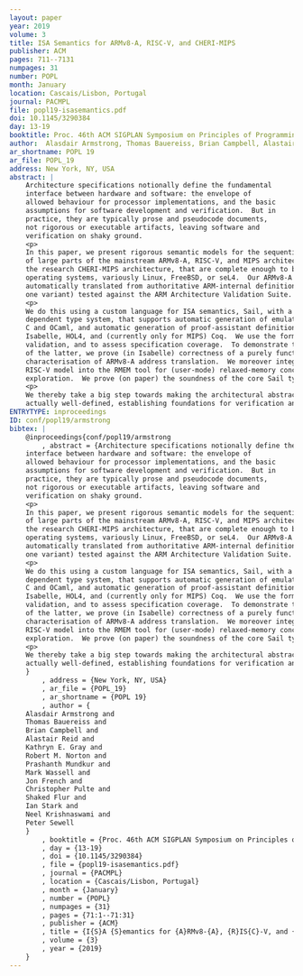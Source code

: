 ```yaml
---
layout: paper
year: 2019
volume: 3
title: ISA Semantics for ARMv8-A, RISC-V, and CHERI-MIPS
publisher: ACM
pages: 711--7131
numpages: 31
number: POPL
month: January
location: Cascais/Lisbon, Portugal
journal: PACMPL
file: popl19-isasemantics.pdf
doi: 10.1145/3290384
day: 13-19
booktitle: Proc. 46th ACM SIGPLAN Symposium on Principles of Programming Languages
author:  Alasdair Armstrong, Thomas Bauereiss, Brian Campbell, Alastair Reid, Kathryn E. Gray, Robert M. Norton, Prashanth Mundkur, Mark Wassell, Jon French, Christopher Pulte, Shaked Flur, Ian Stark, Neel Krishnaswami, Peter Sewell
ar_shortname: POPL 19
ar_file: POPL_19
address: New York, NY, USA
abstract: |
    Architecture specifications notionally define the fundamental
    interface between hardware and software: the envelope of
    allowed behaviour for processor implementations, and the basic
    assumptions for software development and verification.  But in
    practice, they are typically prose and pseudocode documents,
    not rigorous or executable artifacts, leaving software and
    verification on shaky ground.
    <p>
    In this paper, we present rigorous semantic models for the sequential behaviour
    of large parts of the mainstream ARMv8-A, RISC-V, and MIPS architectures, and
    the research CHERI-MIPS architecture, that are complete enough to boot
    operating systems, variously Linux, FreeBSD, or seL4.  Our ARMv8-A models are
    automatically translated from authoritative ARM-internal definitions, and (in
    one variant) tested against the ARM Architecture Validation Suite.
    <p>
    We do this using a custom language for ISA semantics, Sail, with a lightweight
    dependent type system, that supports automatic generation of emulator code in
    C and OCaml, and automatic generation of proof-assistant definitions for
    Isabelle, HOL4, and (currently only for MIPS) Coq.  We use the former for
    validation, and to assess specification coverage.  To demonstrate the usability
    of the latter, we prove (in Isabelle) correctness of a purely functional
    characterisation of ARMv8-A address translation.  We moreover integrate the
    RISC-V model into the RMEM tool for (user-mode) relaxed-memory concurrency
    exploration.  We prove (on paper) the soundness of the core Sail type system.
    <p>
    We thereby take a big step towards making the architectural abstraction
    actually well-defined, establishing foundations for verification and reasoning.
ENTRYTYPE: inproceedings
ID: conf/popl19/armstrong
bibtex: |
    @inproceedings{conf/popl19/armstrong
        , abstract = {Architecture specifications notionally define the fundamental
    interface between hardware and software: the envelope of
    allowed behaviour for processor implementations, and the basic
    assumptions for software development and verification.  But in
    practice, they are typically prose and pseudocode documents,
    not rigorous or executable artifacts, leaving software and
    verification on shaky ground.
    <p>
    In this paper, we present rigorous semantic models for the sequential behaviour
    of large parts of the mainstream ARMv8-A, RISC-V, and MIPS architectures, and
    the research CHERI-MIPS architecture, that are complete enough to boot
    operating systems, variously Linux, FreeBSD, or seL4.  Our ARMv8-A models are
    automatically translated from authoritative ARM-internal definitions, and (in
    one variant) tested against the ARM Architecture Validation Suite.
    <p>
    We do this using a custom language for ISA semantics, Sail, with a lightweight
    dependent type system, that supports automatic generation of emulator code in
    C and OCaml, and automatic generation of proof-assistant definitions for
    Isabelle, HOL4, and (currently only for MIPS) Coq.  We use the former for
    validation, and to assess specification coverage.  To demonstrate the usability
    of the latter, we prove (in Isabelle) correctness of a purely functional
    characterisation of ARMv8-A address translation.  We moreover integrate the
    RISC-V model into the RMEM tool for (user-mode) relaxed-memory concurrency
    exploration.  We prove (on paper) the soundness of the core Sail type system.
    <p>
    We thereby take a big step towards making the architectural abstraction
    actually well-defined, establishing foundations for verification and reasoning.
    }
        , address = {New York, NY, USA}
        , ar_file = {POPL_19}
        , ar_shortname = {POPL 19}
        , author = {
    Alasdair Armstrong and
    Thomas Bauereiss and
    Brian Campbell and
    Alastair Reid and
    Kathryn E. Gray and
    Robert M. Norton and
    Prashanth Mundkur and
    Mark Wassell and
    Jon French and
    Christopher Pulte and
    Shaked Flur and
    Ian Stark and
    Neel Krishnaswami and
    Peter Sewell
    }
        , booktitle = {Proc. 46th ACM SIGPLAN Symposium on Principles of Programming Languages}
        , day = {13-19}
        , doi = {10.1145/3290384}
        , file = {popl19-isasemantics.pdf}
        , journal = {PACMPL}
        , location = {Cascais/Lisbon, Portugal}
        , month = {January}
        , number = {POPL}
        , numpages = {31}
        , pages = {71:1--71:31}
        , publisher = {ACM}
        , title = {I{S}A {S}emantics for {A}RMv8-{A}, {R}IS{C}-V, and {C}HE{R}I-{M}IP{S}}
        , volume = {3}
        , year = {2019}
    }
---
```

